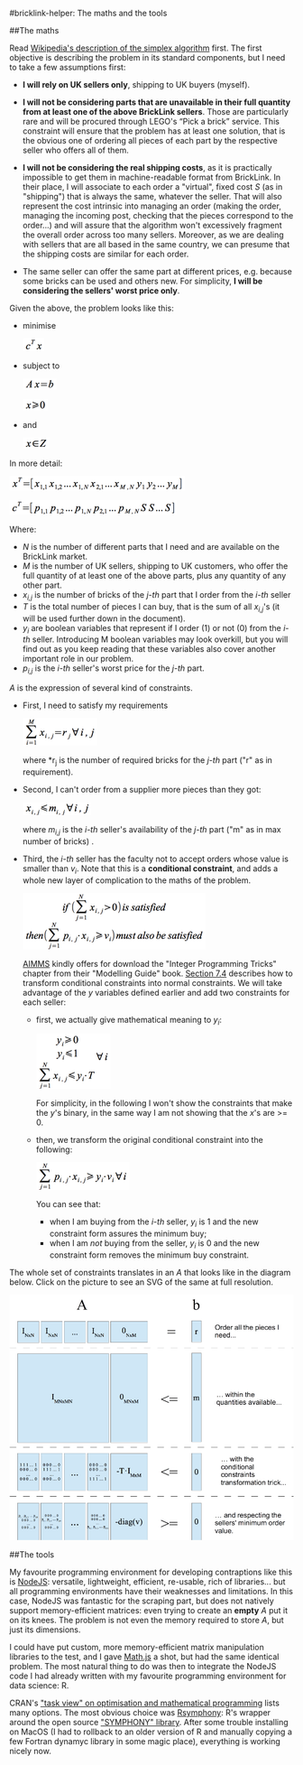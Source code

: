 #bricklink-helper: The maths and the tools

##The maths

Read [Wikipedia's description of the simplex algorithm](http://en.wikipedia.org/wiki/Simplex_algorithm) first. The first objective is describing the problem in its standard components, but I need to take a few assumptions first: 

- **I will rely on UK sellers only**, shipping to UK buyers (myself).

- **I will not be considering parts that are unavailable in their full quantity from at least one of the above BrickLink sellers**. Those are particularly rare and will be procured through LEGO's “Pick a brick” service. This constraint will ensure that the problem has at least one solution, that is the obvious one of ordering all pieces of each part by the respective seller who offers all of them.

- **I will not be considering the real shipping costs**, as it is practically impossible to get them in machine-readable format from BrickLink. In their place, I will associate to each order a "virtual", fixed  cost _S_ (as in "shipping") that is always the same, whatever the seller. That will also represent the cost intrinsic into managing an order (making the order, managing the incoming post, checking that the pieces correspond to the order...) and will assure that the algorithm won't excessively fragment the overall order across too many sellers. Moreover, as we are dealing with sellers that are all based in the same country, we can presume that the shipping costs are similar for each order. 

- The same seller can offer the same part at different prices, e.g. because some bricks can be used and others new. For simplicity, **I will be considering the sellers' worst price only**. 

Given the above, the problem looks like this:

- minimise 
  
  ![](images/007.gif)

- subject to 

  ![](images/008.gif)

  ![](images/009.gif)

- and

  ![](images/010.gif)

In more detail:

![](images/002.gif)

![](images/001.gif)

Where:
- *N* is the number of different parts that I need and are available on the BrickLink market.
- *M* is the number of UK sellers, shipping to UK customers, who offer the full quantity of at least one of the above parts, plus any quantity of any other part.
- *x<sub>i,j</sub>* is the number of bricks of the *j-th* part that I order from the *i-th* seller
- *T* is the total number of pieces I can buy, that is the sum of all *x<sub>i,j</sub>*'s (it will be used further down in the document).
- *y<sub>i</sub>* are boolean variables that represent if I order (1) or not (0) from the *i-th* seller. Introducing M boolean variables may look overkill, but you will find out as you keep reading that these variables also cover another important role in our problem.
- *p<sub>i,j</sub>* is the *i-th* seller's worst price for the *j-th* part. 

*A* is the expression of several kind of constraints. 

- First, I need to satisfy my requirements
  
  ![](images/003.gif)

  where *r<sub>j</sub> is the number of required bricks for the *j-th* part ("r" as in requirement).

- Second, I can't order from a supplier more pieces than they got:
  
  ![](images/004.gif)
  
  where *m<sub>i,j</sub>* is the *i-th* seller's availability of the *j-th* part ("m" as in max number of bricks) .

- Third, the *i-th* seller has the faculty not to accept orders whose value is smaller than *v<sub>i</sub>*. Note that this is a **conditional constraint**, and adds a whole new layer of complication to the maths of the problem.
  
  ![](images/005.gif)

  [AIMMS](http://business.aimms.com/) kindly offers for download the "Integer Programming Tricks" chapter from their "Modelling Guide" book. [Section 7.4](http://www.aimms.com/aimms/download/manuals/aimms3om_integerprogrammingtricks.pdf) describes how to transform conditional constraints into normal constraints. We will take advantage of the *y* variables defined earlier and add two constraints for each seller: 

  - first, we actually give mathematical meaning to *y<sub>i</sub>*:

    ![](images/011.gif)

    For simplicity, in the following I won't show the constraints that make the *y*'s binary, in the same way I am not showing that the *x*'s are >= 0.

  - then, we transform the original conditional constraint into the following:

    ![](images/012.gif)

    You can see that:
    - when I am buying from the *i-th* seller, *y<sub>i</sub>* is 1 and the new constraint form assures the minimum buy;
    - when I am *not* buying from the seller, *y<sub>i</sub>* is 0 and the new constraint form removes the minimum buy constraint. 

The whole set of constraints translates in an *A* that looks like in the diagram below. Click on the picture to see an SVG of the same at full resolution.

[![](images/006.png)](images/006.svg)

##The tools

My favourite programming environment for developing contraptions like this is [NodeJS](http://nodejs.org/): versatile, lightweight, efficient, re-usable, rich of libraries... but all programming environments have their weaknesses and limitations. In this case, NodeJS was fantastic for the scraping part, but does not natively support memory-efficient matrices: even trying to create an **empty** *A* put it on its knees. The problem is not even the memory required to store *A*, but just its dimensions.

I could have put custom, more memory-efficient matrix manipulation libraries to the test, and I gave [Math.js](http://mathjs.org/) a shot, but had the same identical problem. The most natural thing to do was then to integrate the NodeJS code I had already written with my favourite programming environment for data science: R.

CRAN's ["task view" on optimisation and mathematical programming](http://cran.r-project.org/web/views/Optimization.html) lists many options. The most obvious choice was [Rsymphony](http://cran.r-project.org/web/packages/Rsymphony/Rsymphony.pdf): R's wrapper around the open source ["SYMPHONY" library](http://www.coin-or.org/projects/SYMPHONY.xml). After some trouble installing on MacOS (I had to rollback to an older version of R and manually copying a few Fortran dynamyc library in some magic place), everything is working nicely now.
